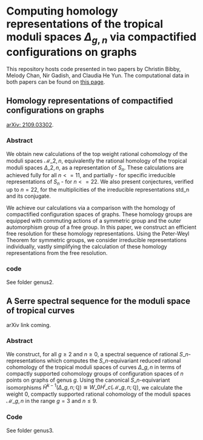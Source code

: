 # Computing homology representations of the tropical moduli spaces $\Delta_{g,n}$ via compactified configurations on graphs

This repository hosts code presented in two papers by Christin Bibby, Melody Chan, Nir Gadish, and Claudia He Yun. The computational data in both papers can be found on [this page](https://claudiaheyun.github.io/BCGY/).

## Homology representations of compactified configurations on graphs
[arXiv: 2109.03302](https://arxiv.org/abs/2109.03302).

### Abstract
We obtain new calculations of the top weight rational cohomology of the moduli spaces $\mathcal{M}\_{2,n}$, equivalently the rational homology of the tropical moduli spaces $\Delta\_{2,n}$, as a representation of $S_n$.  These calculations are achieved fully for all $n <= 11$, and partially - for specific irreducible representations of $S_n$ - for $n <= 22$.   We also present conjectures, verified up to $n=22$, for the multiplicities of the irreducible representations std_n and its conjugate.

We achieve our calculations via a comparison with the homology of compactified configuration spaces of graphs. These homology groups are equipped with commuting actions of a symmetric group and the outer automorphism group of a free group. In this paper, we construct an efficient free resolution for these homology representations. Using the Peter-Weyl Theorem for symmetric groups, we consider irreducible representations individually, vastly simplifying the calculation of these homology representations from the free resolution.

### code
See folder genus2.

## A Serre spectral sequence for the moduli space of tropical curves
arXiv link coming.

### Abstract
We construct, for all $g\ge 2$ and $n\ge 0$, a spectral sequence of rational $S\_n$-representations which computes the $S\_n$-equivariant reduced rational cohomology of the tropical moduli spaces of curves $\Delta\_{g,n}$ in terms of compactly supported cohomology groups of configuration spaces of $n$ points on graphs of genus $g$.  Using the canonical $S\_n$-equivariant isomorphisms $\widetilde{H}^{k-1}(\Delta\_{g,n};\mathbb{Q}) \cong W\_0 H^i\_c(\mathcal{M}\_{g,n};\mathbb{Q})$, we calculate the weight $0$, compactly supported rational cohomology of the moduli spaces $\mathcal{M}\_{g,n}$ in the range $g=3$ and $n\le 9.$
### Code
See folder genus3.
